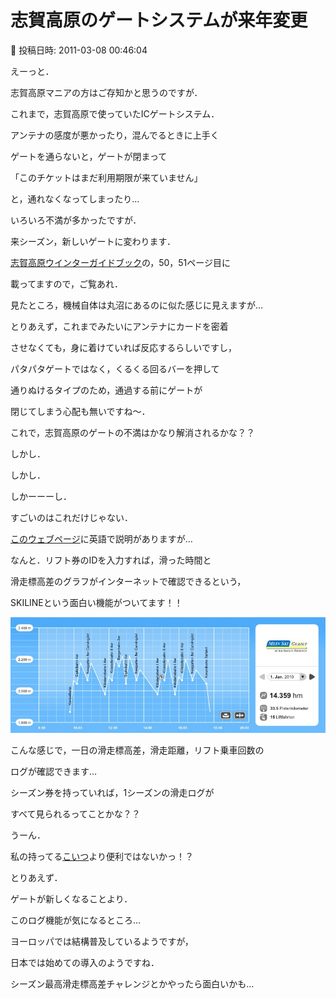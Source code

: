 # 志賀高原のゲートシステムが来年変更

📅 投稿日時: 2011-03-08 00:46:04

えーっと．





志賀高原マニアの方はご存知かと思うのですが．





これまで，志賀高原で使っていたICゲートシステム．


アンテナの感度が悪かったり，混んでるときに上手く


ゲートを通らないと，ゲートが閉まって


「このチケットはまだ利用期限が来ていません」


と，通れなくなってしまったり…


いろいろ不満が多かったですが．





来シーズン，新しいゲートに変わります．


[志賀高原ウインターガイドブック](http://www.shigakogen-ski.com/index.php)の，50，51ページ目に


載ってますので，ご覧あれ．





見たところ，機械自体は丸沼にあるのに似た感じに見えますが…





とりあえず，これまでみたいにアンテナにカードを密着


させなくても，身に着けていれば反応するらしいですし，


パタパタゲートではなく，くるくる回るバーを押して


通りぬけるタイプのため，通過する前にゲートが


閉じてしまう心配も無いですね～．





これで，志賀高原のゲートの不満はかなり解消されるかな？？





しかし．


しかし．


しかーーーし．





すごいのはこれだけじゃない．


[このウェブページ](http://www.skiline.cc/aboutSkiline)に英語で説明がありますが…


なんと．リフト券のIDを入力すれば，滑った時間と


滑走標高差のグラフがインターネットで確認できるという，


SKILINEという面白い機能がついてます！！







![dbc895f39335a8e18f5b792ca1c15bae.jpg](images/dbc895f39335a8e18f5b792ca1c15bae.jpg)







こんな感じで，一日の滑走標高差，滑走距離，リフト乗車回数の


ログが確認できます…


シーズン券を持っていれば，1シーズンの滑走ログが


すべて見られるってことかな？？





うーん．


私の持ってる[こいつ](e764f37b2c20923a0b722f930137c0e5e.md)より便利ではないかっ！？





とりあえず．


ゲートが新しくなることより．


このログ機能が気になるところ…





ヨーロッパでは結構普及しているようですが，


日本では始めての導入のようですね．





シーズン最高滑走標高差チャレンジとかやったら面白いかも…
